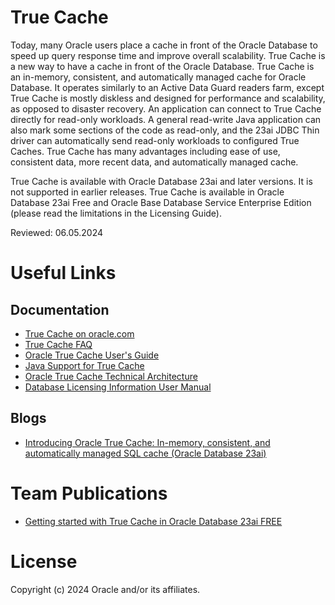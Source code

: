 # True Cache

Today, many Oracle users place a cache in front of the Oracle Database to speed up query response time and improve overall scalability. True Cache is a new way to have a cache in front of the Oracle Database. True Cache is an in-memory, consistent, and automatically managed cache for Oracle Database. It operates similarly to an Active Data Guard readers farm, except True Cache is mostly diskless and designed for performance and scalability, as opposed to disaster recovery. An application can connect to True Cache directly for read-only workloads. A general read-write Java application can also mark some sections of the code as read-only, and the 23ai JDBC Thin driver can automatically send read-only workloads to configured True Caches.
True Cache has many advantages including ease of use, consistent data, more recent data, and automatically managed cache.

True Cache is available with Oracle Database 23ai and later versions. It is not supported in earlier releases. True Cache is available in Oracle Database 23ai Free and Oracle Base Database Service Enterprise Edition (please read the limitations in the Licensing Guide).

Reviewed: 06.05.2024

# Useful Links

## Documentation  
 
- [True Cache on oracle.com](https://www.oracle.com/database/truecache/)
- [True Cache FAQ](https://www.oracle.com/database/truecache/faq/)
- [Oracle True Cache User's Guide](https://docs.oracle.com/en/database/oracle/oracle-database/23/odbtc/index.html)
- [Java Support for True Cache](https://docs.oracle.com/en/database/oracle/oracle-database/23/jjdbc/JDBC-getting-started.html#GUID-B4CFD064-76D7-4384-B4A9-6E8725968D9B)
- [Oracle True Cache Technical Architecture](https://docs.oracle.com/en/database/oracle/oracle-database/23/tciad/tc_genarch.html)
- [Database Licensing Information User Manual](https://docs.oracle.com/en/database/oracle/oracle-database/23/dblic/Licensing-Information.html#GUID-F796455D-C7EF-4836-9F69-2BCCDA49B7BD)

## Blogs

- [Introducing Oracle True Cache: In-memory, consistent, and automatically managed SQL cache (Oracle Database 23ai)](https://blogs.oracle.com/database/post/introducing-oracle-true-cache)
  
# Team Publications

- [Getting started with True Cache in Oracle Database 23ai FREE](https://blogs.oracle.com/coretec/post/true-cache-in-23ai-free)


# License

Copyright (c) 2024 Oracle and/or its affiliates.
